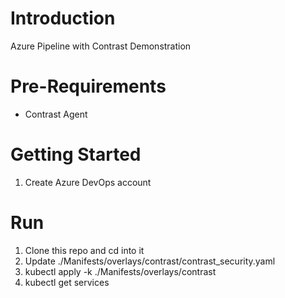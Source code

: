# Introduction

Azure Pipeline with Contrast Demonstration

# Pre-Requirements
- Contrast Agent

# Getting Started
1.	Create Azure DevOps account

# Run
1.  Clone this repo and cd into it
2.  Update ./Manifests/overlays/contrast/contrast_security.yaml
3.  kubectl apply -k ./Manifests/overlays/contrast
4.  kubectl get services
